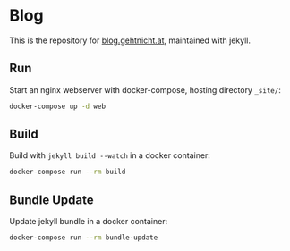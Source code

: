 # Blog

This is the repository for [blog.gehtnicht.at](https://blog.gehtnicht.at), maintained with jekyll.



## Run

Start an nginx webserver with docker-compose, hosting directory `_site/`:

```bash
docker-compose up -d web
```



## Build

Build with `jekyll build --watch` in a docker container:

```bash
docker-compose run --rm build
```



## Bundle Update

Update jekyll bundle in a docker container:

```bash
docker-compose run --rm bundle-update
```
